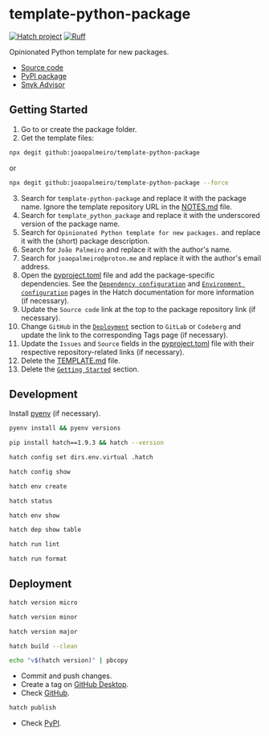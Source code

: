 # template-python-package

[![Hatch project](https://img.shields.io/badge/%F0%9F%A5%9A-Hatch-4051b5.svg)](https://github.com/pypa/hatch)
[![Ruff](https://img.shields.io/endpoint?url=https://raw.githubusercontent.com/astral-sh/ruff/main/assets/badge/v2.json)](https://github.com/astral-sh/ruff)

Opinionated Python template for new packages.

- [Source code](https://github.com/joaopalmeiro/template-python-package)
- [PyPI package](https://pypi.org/project/template-python-package/)
- [Snyk Advisor](https://snyk.io/advisor/python/template-python-package)

## Getting Started

1. Go to or create the package folder.
2. Get the template files:

```bash
npx degit github:joaopalmeiro/template-python-package
```

or

```bash
npx degit github:joaopalmeiro/template-python-package --force
```

3. Search for `template-python-package` and replace it with the package name. Ignore the template repository URL in the [NOTES.md](NOTES.md) file.
4. Search for `template_python_package` and replace it with the underscored version of the package name.
5. Search for `Opinionated Python template for new packages.` and replace it with the (short) package description.
6. Search for `João Palmeiro` and replace it with the author's name.
7. Search for `joaopalmeiro@proton.me` and replace it with the author's email address.
8. Open the [pyproject.toml](pyproject.toml) file and add the package-specific dependencies. See the [`Dependency configuration`](https://hatch.pypa.io/latest/config/dependency/) and [`Environment configuration`](https://hatch.pypa.io/latest/config/environment/overview/#dependencies) pages in the Hatch documentation for more information (if necessary).
9. Update the `Source code` link at the top to the package repository link (if necessary).
10. Change `GitHub` in the [`Deployment`](#deployment) section to `GitLab` or `Codeberg` and update the link to the corresponding Tags page (if necessary).
11. Update the `Issues` and `Source` fields in the [pyproject.toml](pyproject.toml) file with their respective repository-related links (if necessary).
12. Delete the [TEMPLATE.md](TEMPLATE.md) file.
13. Delete the [`Getting Started`](#getting-started) section.

## Development

Install [pyenv](https://github.com/pyenv/pyenv) (if necessary).

```bash
pyenv install && pyenv versions
```

```bash
pip install hatch==1.9.3 && hatch --version
```

```bash
hatch config set dirs.env.virtual .hatch
```

```bash
hatch config show
```

```bash
hatch env create
```

```bash
hatch status
```

```bash
hatch env show
```

```bash
hatch dep show table
```

```bash
hatch run lint
```

```bash
hatch run format
```

## Deployment

```bash
hatch version micro
```

```bash
hatch version minor
```

```bash
hatch version major
```

```bash
hatch build --clean
```

```bash
echo "v$(hatch version)" | pbcopy
```

- Commit and push changes.
- Create a tag on [GitHub Desktop](https://github.blog/2020-05-12-create-and-push-tags-in-the-latest-github-desktop-2-5-release/).
- Check [GitHub](https://github.com/joaopalmeiro/template-python-package/tags).

```bash
hatch publish
```

- Check [PyPI](https://pypi.org/project/template-python-package/).
